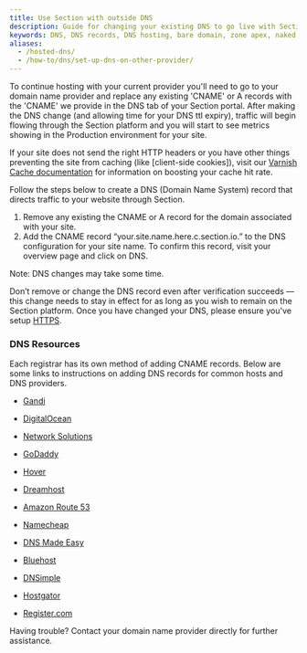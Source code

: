```yaml
---
title: Use Section with outside DNS
description: Guide for changing your existing DNS to go live with Section.
keywords: DNS, DNS records, DNS hosting, bare domain, zone apex, naked domain and root domain
aliases:
  - /hosted-dns/
  - /how-to/dns/set-up-dns-on-other-provider/
---
```


To continue hosting with your current provider you'll need to go to your domain name provider and replace any existing 'CNAME' or A records with the 'CNAME' we provide in the DNS tab of your Section portal. After making the DNS change (and allowing time for your DNS ttl expiry), traffic will begin flowing through the Section platform and you will start to see metrics showing in the Production environment for your site.

If your site does not send the right HTTP headers or you have other things preventing the site from caching (like [client-side cookies]), visit our [Varnish Cache documentation](/docs/modules/varnish-cache/) for information on boosting your cache hit rate.

Follow the steps below to create a DNS (Domain Name System) record that directs traffic to your website through Section.

1.  Remove any existing the CNAME or A record for the domain associated with your site.
2.  Add the CNAME record “your.site.name.here.c.section.io.” to the DNS configuration for your site name. To confirm this record, visit your overview page and click on DNS.

Note: DNS changes may take some time.

Don’t remove or change the DNS record even after verification succeeds — this change needs to stay in effect for as long as you wish to remain on the Section platform. Once you have changed your DNS, please ensure you've setup [HTTPS](/docs/setup-https).

### DNS Resources
Each registrar has its own method of adding CNAME records. Below are some links to instructions on adding DNS records
for common hosts and DNS providers.

  * <a href="https://doc.gandi.net/en/dns/zone/cname-record">Gandi</a>

  * <a href="https://www.digitalocean.com/community/tutorials/how-to-set-up-a-host-name-with-digitalocean#cname-records">DigitalOcean</a>

  * <a href="http://www.networksolutions.com/support/how-to-manage-advanced-dns-records">Network Solutions</a>

  * <a href="https://www.godaddy.com/help/add-a-cname-record-19236">GoDaddy</a>

  * <a href="https://help.hover.com/hc/en-us/articles/217282457-How-to-Edit-DNS-records-A-AAAA-CNAME-MX-TXT-SRV-">Hover</a></li>

  * <a href="https://help.dreamhost.com/hc/en-us/articles/215414867-How-do-I-add-custom-DNS-records-">Dreamhost</a>

  * <a href="https://docs.aws.amazon.com/Route53/latest/DeveloperGuide/resource-record-sets-values-basic.html">Amazon Route 53</a>

  * <a href="https://www.namecheap.com/support/knowledgebase/article.aspx/9646/2237/how-can-i-set-up-a-cname-record-for-my-domain">Namecheap</a>

  * <a href="http://help.dnsmadeeasy.com/managed-dns/records/cname-record/">DNS Made Easy</a>

  * <a href="https://my.bluehost.com/cgi/help/559">Bluehost</a>

  * <a href="https://support.dnsimple.com/articles/record-editor/">DNSimple</a>

  * <a href="https://support.hostgator.com/articles/cpanel/how-to-change-dns-zones-mx-cname-and-a-records">Hostgator</a>

  * <a href="https://knowledge.web.com/subjects/article/KA-01097/en-us">Register.com</a>

Having trouble? Contact your domain name provider directly for further assistance.
